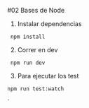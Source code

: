 #02 Bases de Node

1. Instalar dependencias

``` npm install```

2. Correr en dev

``` npm run dev```

3. Para ejecutar los test

``` npm run test:watch ```


`